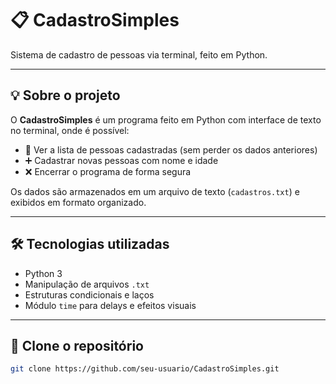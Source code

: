 # 📋 CadastroSimples

Sistema de cadastro de pessoas via terminal, feito em Python.

---

## 💡 Sobre o projeto

O **CadastroSimples** é um programa feito em Python com interface de texto no terminal, onde é possível:

- 📄 Ver a lista de pessoas cadastradas (sem perder os dados anteriores)
- ➕ Cadastrar novas pessoas com nome e idade
- ❌ Encerrar o programa de forma segura

Os dados são armazenados em um arquivo de texto (`cadastros.txt`) e exibidos em formato organizado.

---

## 🛠️ Tecnologias utilizadas

- Python 3
- Manipulação de arquivos `.txt`
- Estruturas condicionais e laços
- Módulo `time` para delays e efeitos visuais

---

## 🚀 Clone o repositório
   ```bash
   git clone https://github.com/seu-usuario/CadastroSimples.git
